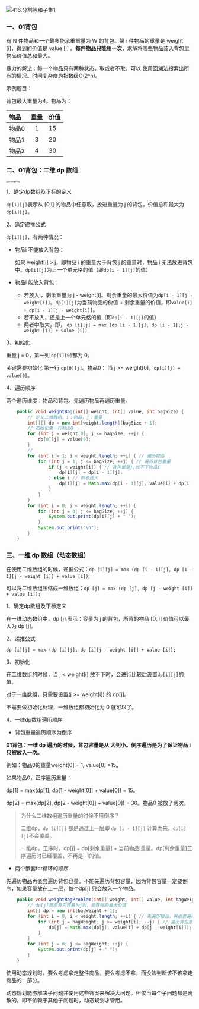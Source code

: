 



![416.分割等和子集1](https://img-blog.csdnimg.cn/20210117171307407.png)

### 一、01背包

有 N 件物品和一个最多能承重重量为 W 的背包。第 i 件物品的重量是 weight [i]，得到的价值是 value [i] 。**每件物品只能用一次**，求解将哪些物品装入背包里物品价值总和最大。

暴力的解法：每一个物品只有两种状态，取或者不取，可以 使用回溯法搜索出所有的情况。时间复杂度为指数级O(2^n)。

示例题目：

背包最大重量为4。物品为：

| 物品  | 重量 | 价值 |
| :---- | :--: | ---- |
| 物品0 |  1   | 15   |
| 物品1 |  3   | 20   |
| 物品2 |  4   | 30   |

### 二、01背包：二维 dp 数组

<img src="https://amy-resource.oss-cn-beijing.aliyuncs.com/images/dp-weightBag.png" alt="dp-weightBag" style="zoom:33%;" />

1、确定dp数组及下标的定义

`dp[i][j]`表示从 [0,i] 的物品中任意取，放进重量为 j 的背包，价值总和最大为 `dp[i][j]`。

2、确定递推公式

`dp[i][j]`，有两种情况：

* 物品i 不能放入背包：

  如果 weight[i] > j，即物品 i 的重量大于背包 j 的重量时，物品 i 无法放进背包中。`dp[i][j]`为上一个单元格的值（即`dp[i - 1][j]`的值）

* 物品i 能放入背包：
  * 若放入i，剩余重量为 j - weight[i]。剩余重量的最大价值为`dp[i - 1][j - weight[i]]`。`dp[i][j]`为当前物品的价值 + 剩余重量的价值，即`value[i]  + dp[i - 1][j - weight[i]]`。
  * 若不放入，还是上一个单元格的值（即`dp[i - 1][j]`的值）
  * 两者中取大，即， `dp [i][j] = max (dp [i - 1][j], dp [i - 1][j - weight [i]] + value [i])`

3、初始化

重量 j = 0，第一列 `dp[i][0]`都为 0。

关键需要初始化 第一行 `dp[0][j]`。物品0： 当 j  >= weight[0]，`dp[i][j] = value[0]`。

4、遍历顺序

两个遍历维度：物品和背包。先遍历物品再遍历重量。

```java
    public void weightBag(int[] weight, int[] value, int bagSize) {
        // 定义二维数组，i：物品，j：重量
        int[][] dp = new int[weight.length][bagSize + 1];
        // 初始化第一行物品0
        for (int j = weight[0]; j <= bagSize; ++j) {
            dp[0][j] = value[0];
        }
        //
        for (int i = 1; i < weight.length; ++i) { // 遍历物品
            for (int j = 1; j <= bagSize; ++j) { // 遍历背包重量
                if (j < weight[i]) { // 背包重量j,放不下物品i
                    dp[i][j] = dp[i - 1][j];
                } else { // 两者选大
                    dp[i][j] = Math.max(dp[i - 1][j], value[i] + dp[i - 1][j - weight[i]]);
                }
            }
        }
        for (int i = 0; i < weight.length; ++i) {
            for (int j = 0; j <= bagSize; ++j) {
                System.out.print(dp[i][j] + " ");
            }
            System.out.print("\n");
        }
    }
```

### 三、一维 dp 数组（动态数组）

在使用二维数组的时候，递推公式：`dp [i][j] = max (dp [i - 1][j], dp [i - 1][j - weight [i]] + value [i])`;

可以将二维数组压缩成一维数组：`dp [j] = max (dp [j], dp [j - weight [i]] + value [i]);`

1、确定dp数组及下标定义

在一维动态数组中，dp [j] 表示：容量为 j 的背包，所背的物品 [0, i] 价值可以最大为 dp [j]。

2、递推公式

`dp [i][j] = max (dp [i][j], dp [i][j - weight [i]] + value [i]);`

3、初始化

在二维数组的时候，当 j <  weight[i] 放不下时，会进行比较后设置`dp[i][j]`的值。

对于一维数组，只需要设置(j >= weight[i]) 的 dp[j]。

不需要做初始化处理，一维数组都初始化为 0 就可以了。

4、一维dp数组遍历顺序

* 背包重量遍历顺序为倒序

**01背包：一维 dp 遍历的时候，背包容量是从 大到小。倒序遍历是为了保证物品 i 只被放入一次。**

 例如：物品0的重量weight[0] = 1, value[0] =15。

 如果物品0，正序遍历重量：

dp[1] = max(dp[1], dp[1 - weight[0]] + value[0]) = 15。

dp[2] = max(dp[2], dp[2 - weight[0]] + value[0]) = 30。物品0 被放了两次。

> 为什么二维数组遍历重量的时候不用倒序？
>
> 二维dp，`dp [i][j]` 都是通过上一层即 `dp [i - 1][j]` 计算而来，`dp[i][j]`不会覆盖。
>
> 一维dp，正序时，dp[j] = dp[剩余重量] + 当前物品i重量。dp[剩余重量]正序遍历时已经覆盖，不再是i-1的值。

* 两个嵌套for循环的顺序

先遍历物品再嵌套遍历背包容量。不能先遍历背包容量，因为背包容量一定要倒序，如果容量放在上一层，每个dp[j] 只会放入一个物品。

```java
    public void weightBagProblem(int[] weight, int[] value, int bagWeight) {
        // dp[j]表示背包容量为j时，能获得的最大价值
        int[] dp = new int[bagWeight + 1];
        for (int i = 0; i < weight.length; ++i) { // 先遍历物品，再嵌套遍历背包重量
            for (int j = bagWeight; j >= weight[i]; --j) { // 遍历背包重量必须倒序，保证物品只被放入一次
                dp[j] = Math.max(dp[j], value[i] + dp[j - weight[i]]);
            }
        }
        for (int j = 0; j <= bagWeight; ++j) {
            System.out.print(dp[j] + " ");
        }
    }
```



使用动态规划时，要么考虑拿走整件商品，要么考虑不拿，而没法判断该不该拿走商品的一部分。

动态规划能够解决子问题并使用这些答案来解决大问题。但仅当每个子问题都是离散的，即不依赖于其他子问题时，动态规划才管用。